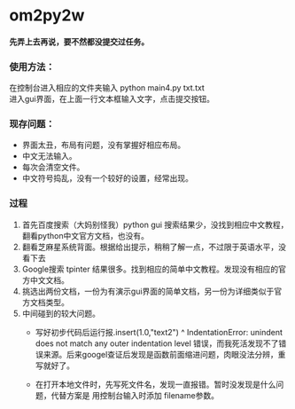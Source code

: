# om2py2w
#### 先弄上去再说，要不然都没提交过任务。

### 使用方法：
  在控制台进入相应的文件夹输入 python main4.py txt.txt   
  进入gui界面，在上面一行文本框输入文字，点击提交按钮。
  
  
### 现存问题：
+ 界面太丑，布局有问题，没有掌握好相应布局。
+ 中文无法输入。
+ 每次会清空文件。
+ 中文符号捣乱，没有一个较好的设置，经常出现。


### 过程
1. 首先百度搜索（大妈别怪我）python gui 搜索结果少，没找到相应中文教程，翻看python中文官方文档，也没有。
2. 翻看芝麻星系统背面。根据给出提示，稍稍了解一点，不过限于英语水平，没看下去
3. Google搜索 tpinter 结果很多。找到相应的简单中文教程。发现没有相应的官方中文文档。
4. 挑选出两份文档，一份为有演示gui界面的简单文档，另一份为详细类似于官方文档类型。
5. 中间碰到的较大问题。
   - 写好初步代码后运行报.insert(1.0,"text2")
                         ^
IndentationError: unindent does not match any outer indentation level 错误，而我死活发现不了错误来源。后来googel查证后发现是函数前面缩进问题，肉眼没法分辨，重写就好了。

   - 在打开本地文件时，先写死文件名，发现一直报错。暂时没发现是什么问题，代替方案是 用控制台输入时添加 filename参数。
   


  
  
  
